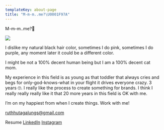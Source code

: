 ```yaml
---
templateKey: about-page
title: "M-m-m..me?\U0001F97A"
---
```

M-m-m..me?🥺

![](/img/websito.jpg)

I dislike my natural black hair color, sometimes I do pink, sometimes I do purple, any moment later it could be a different color.



I might be not a 100% decent human being but I am a 100% decent cat mom.



My experience in this field is as young as that toddler that always cries and begs for only-god-knows-what in your flight it drives everyone crazy. 3 years 🙄. I really like the process to create something for brands. I think I really really really like it that 20 more years in this field is OK with me.



I’m on my happiest from when I create things. Work with me!



ruthhutagalungs@gmail.com

Resume   [LinkedIn](https://www.linkedin.com/in/ruth-hutagalung-5b7b46114/)   [Instagram](https://www.instagram.com/080011ultra/)
